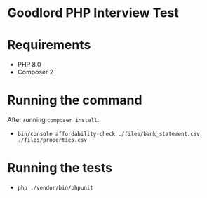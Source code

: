 # Goodlord PHP Interview Test

# Requirements

- PHP 8.0
- Composer 2

# Running the command

After running `composer install`:

- `bin/console affordability-check ./files/bank_statement.csv ./files/properties.csv`

# Running the tests

- `php ./vendor/bin/phpunit`
